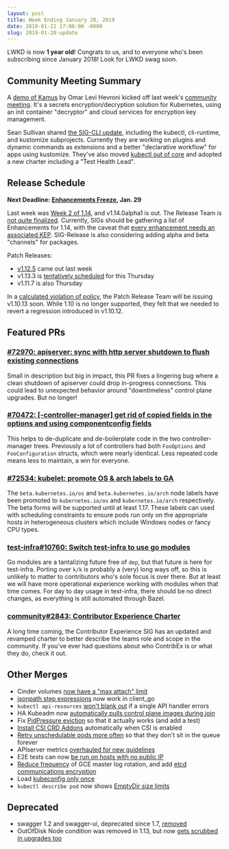 ```yaml
---
layout: post
title: Week Ending January 20, 2019
date: 2019-01-22 17:00:00 -0000
slug: 2019-01-20-update
---
```


LWKD is now **1 year old**!  Congrats to us, and to everyone who's been subscribing since January 2018!  Look for LWKD swag soon.

## Community Meeting Summary

A [demo of Kamus](https://docs.google.com/presentation/d/1XN_eSUwefkVs8HLv_IeVfIx4giu_qN4tb7JdLdxuFQ0) by Omar Levi Hevroni kicked off last week's [community meeting](https://bit.ly/k8scommunity).  It's a secrets encryption/decryption solution for Kubernetes, using an init container "decryptor" and cloud services for encryption key management.

Sean Sullivan shared [the SIG-CLI update](https://docs.google.com/presentation/d/1_xV403gyzKZt19fXb7u1_UZCyLFSgesxTZEcn5A1IaQ/edit#slide=id.g4045119028_2_268), including the kubectl, cli-runtime, and kustomize subprojects.  Currently they are working on plugins and dynamic commands as extensions and a better "declarative workflow" for apps using kustomize.  They've also moved [kubectl out of core](https://github.com/kubernetes/kubectl/) and adopted a new charter including a "Test Health Lead".

## Release Schedule

**Next Deadline: [Enhancements Freeze](https://github.com/kubernetes/sig-release/tree/master/releases/release-1.14#enhancements-freeze), Jan. 29**

Last week was [Week 2 of 1.14](https://github.com/kubernetes/sig-release/tree/master/releases/release-1.14), and v1.14.0alpha1 is out. The Release Team is [not quite finalized](https://github.com/kubernetes/sig-release/issues/372).  Currently, SIGs should be gathering a list of Enhancements for 1.14, with the caveat that [every enhancement needs an associated KEP](https://github.com/kubernetes/sig-release/tree/master/releases/release-1.14#what-will-we-do-differently-this-release).  SIG-Release is also considering adding alpha and beta "channels" for packages.

Patch Releases:

- [v1.12.5](https://github.com/kubernetes/kubernetes/releases/tag/v1.12.5) came out last week
- v1.13.3 is [tentatively scheduled](https://github.com/kubernetes/sig-release/blob/master/releases/patch-releases.md) for this Thursday
- v1.11.7 is also Thursday

In a [calculated violation of policy](https://github.com/kubernetes/kubernetes/pull/72860#issuecomment-454579674), the Patch Release Team will be issuing v1.10.13 soon.  While 1.10 is no longer supported, they felt that we needed to revert a regression introduced in v1.10.12.

## Featured PRs

### [#72970: apiserver: sync with http server shutdown to flush existing connections](https://github.com/kubernetes/kubernetes/pull/72970)

Small in description but big in impact, this PR fixes a lingering bug where a clean shutdown of apiserver could drop in-progress connections. This could lead to unexpected behavior around "downtimeless" control plane upgrades. But no longer!

### [#70472: [-controller-manager] get rid of copied fields in the options and using componentconfig fields](https://github.com/kubernetes/kubernetes/pull/70472)

This helps to de-duplicate and de-boilerplate code in the two controller-manager trees. Previously a lot of controllers had both `FooOptions` and `FooConfiguration` structs, which were nearly identical. Less repeated code means less to maintain, a win for everyone.

### [#72534: kubelet: promote OS & arch labels to GA](https://github.com/kubernetes/kubernetes/pull/72534)

The `beta.kubernetes.io/os` and `beta.kubernetes.io/arch` node labels have been promoted to `kubernetes.io/os` and `kubernetes.io/arch` respectively. The beta forms will be supported until at least 1.17. These labels can used with scheduling constraints to ensure pods run only on the appropriate hosts in heterogeneous clusters which include Windows nodes or fancy CPU types.

### [test-infra#10760: Switch test-infra to use go modules](https://github.com/kubernetes/test-infra/pull/10760)

Go modules are a tantalizing future free of `dep`, but that future is here for test-infra. Porting over `k/k` is probably a (very) long ways off, so this is unlikely to matter to contributors who's sole focus is over there. But at least we will have more operational experience working with modules when that time comes. For day to day usage in test-infra, there should be no direct changes, as everything is still automated through Bazel.

### [community#2843: Contributor Experience Charter](https://github.com/kubernetes/community/pull/2843)

A long time coming, the Contributor Experience SIG has an updated and revamped charter to better describe the teams role and scope in the community. If you've ever had questions about who ContribEx is or what they do, check it out.

## Other Merges

* Cinder volumes [now have a "max attach" limit](https://github.com/kubernetes/kubernetes/pull/72980)
* [jsonpath step expressions](https://github.com/kubernetes/kubernetes/pull/73149) now work in client_go
* `kubectl api-resources` [won't blank out](https://github.com/kubernetes/kubernetes/pull/73035) if a single API handler errors
* HA Kubeadm now [automatically pulls control plane images during join](https://github.com/kubernetes/kubernetes/pull/72870)
* Fix [PidPressure eviction](https://github.com/kubernetes/kubernetes/pull/72844) so that it actually works (and add a test)
* [Install CSI CRD Addons](https://github.com/kubernetes/kubernetes/pull/72584) automatically when CSI is enabled
* [Retry unschedulable pods more often](https://github.com/kubernetes/kubernetes/pull/72558) so that they don't sit in the queue forever
* APIserver metrics [overhauled for new guidelines](https://github.com/kubernetes/kubernetes/pull/72336)
* E2E tests can now [be run on hosts with no public IP](https://github.com/kubernetes/kubernetes/pull/72286)
* [Reduce frequency](https://github.com/kubernetes/kubernetes/pull/72062) of GCE master log rotation, and add [etcd communications encryption](https://github.com/kubernetes/kubernetes/pull/70144)
* Load [kubeconfig only once](https://github.com/kubernetes/kubernetes/pull/71117)
* `kubectl describe pod` now shows [EmptyDir size limits](https://github.com/kubernetes/kubernetes/pull/69279)

## Deprecated

* swagger 1.2 and swagger-ui, deprecated since 1.7, [removed](https://github.com/kubernetes/kubernetes/pull/72924)
* OutOfDisk Node condition was removed in 1.13, but now [gets scrubbed in upgrades too](https://github.com/kubernetes/kubernetes/pull/72507)
